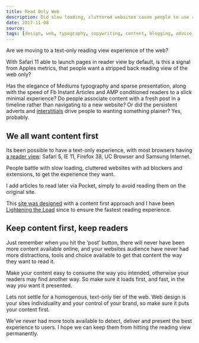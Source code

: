 ```yaml
---
title: Read Only Web
description: Did slow loading, cluttered websites cause people to use reader view by default? Are we heading towards a reader view only, of the web?
date: 2017-11-08
source: 
tags: [design, web, typography, copywriting, content, blogging, advice, browsers]
---
```

Are we moving to a text-only reading view experience of the web? 

With Safari 11 able to launch pages in reader view by default, is this a signal from Apples metrics, that people want a stripped back reading view of the web only?

Has the elegance of Mediums typography and sparse presentation, along with the speed of Fb Instant Articles and AMP conditioned readers to a slick minimal experience? Do people associate content with a fresh post in a timeline rather than navigating to a new website? Or did the persistent adverts and [interstitials](https://en.wikipedia.org/wiki/Interstitial_webpage) drive people to wanting something plainer? Yes, probably.

## We all want content first

Its been possible to have a text-only experience, with most browsers having [a reader view](https://blog.mozilla.org/firefox/reader-view/): Safari 5, IE 11, Firefox 38, UC Browser and Samsung Internet. 

People battle with slow loading, cluttered websites with ad blockers and extensions, to get the experience they want.

I add articles to read later via Pocket, simply to avoid reading them on the original site.

This [site was designed](/blog/portfolio-redesign/) with a content first approach and I have been [Lightening the Load](/blog/lightening-the-load/) since to ensure the fastest reading experience.

## Keep content first, keep readers

Just remember when you hit the ‘post’ button, there will never have been more content available online, and your websites audience have never had more distractions, tools and choice available to get that content the way they want to read it. 

Make your content easy to consume the way you intended, otherwise your readers may find another way. So make sure it loads first, and fast, in the way _you_ want it presented.

Lets not settle for a homogenous, text-only tier of the web. Web design is your sites individuality and your control of your brand, so make sure it puts your content first.

We’ve never had more tools available to detect, deliver and present the best experience to users. I hope we can keep them from hitting the reading view permanently.

